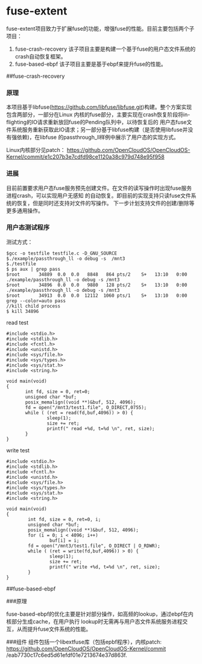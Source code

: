 # fuse-extent

fuse-extent项目致力于扩展fuse的功能，增强fuse的性能。目前主要包括两个子项目：
1. fuse-crash-recovery
 该子项目主要是构建一个基于fuse的用户态文件系统的crash自动恢复框架。
2. fuse-based-ebpf
 该子项目主要是基于ebpf来提升fuse的性能。

##fuse-crash-recovery

### 原理

本项目基于libfuse(https://github.com/libfuse/libfuse.git)构建。整个方案实现包含两部分，一部分在Linux
内核的fuse部分，主要实现在crash恢复阶段将in-flighting的IO请求重新放回fuse的Pending队列中，以待恢复后的
用户态fuse文件系统服务重新获取此IO请求；另一部分基于libfuse构建（是否使用libfuse并没有强依赖)，在libfuse
的passthrough_ll样例中展示了用户态的实现方式。

Linux内核部分见patch：
https://github.com/OpenCloudOS/OpenCloudOS-Kernel/commit/e1c207b3e7cdfd98ce1120a38c979d748e95f958

### 进展

目前前置要求用户态fuse服务预先创建文件。在文件的读写操作时出现fuse服务进程crash，可以实现用户无感知
的自动恢复。即目前的实现支持只读fuse文件系统的恢复，但是同时还支持对文件的写操作。
下一步计划支持文件的创建/删除等更多通用操作。

### 用户态测试程序

测试方式：
```
$gcc -o testfile testfile.c -D_GNU_SOURCE
$./example/passthrough_ll -o debug -s  /mnt3
$./testfile
$ ps aux | grep pass
$root       34889  0.0  0.0   8848   864 pts/2    S+   13:10   0:00 ./example/passthrough_ll -o debug -s /mnt3
$root       34896  0.0  0.0   9880   128 pts/2    S+   13:10   0:00 ./example/passthrough_ll -o debug -s /mnt3
$root       34913  0.0  0.0  12112  1060 pts/1    S+   13:10   0:00 grep --color=auto pass
//kill child process
$ kill 34896
```
read test
```
#include <stdio.h>
#include <stdlib.h>
#include <fcntl.h>
#include <unistd.h>
#include <sys/file.h>
#include <sys/types.h>
#include <sys/stat.h> 
#include <string.h>

void main(void)
{
       int fd, size = 0, ret=0;
       unsigned char *buf;
       posix_memalign((void **)&buf, 512, 4096);
       fd = open("/mnt3/test1.file", O_DIRECT,0755);
       while ( (ret = read(fd,buf,4096)) > 0) {
               sleep(1);
               size += ret;
               printf(" read +%d, t=%d \n", ret, size);
       }
}
```
write test
```
#include <stdio.h>
#include <stdlib.h>
#include <fcntl.h>
#include <unistd.h>
#include <sys/file.h>
#include <sys/types.h>
#include <sys/stat.h>
#include <string.h>

void main(void)
{
        int fd, size = 0, ret=0, i;
        unsigned char *buf;
        posix_memalign((void **)&buf, 512, 4096);
        for (i = 0; i < 4096; i++)
                buf[i] = i;
        fd = open("/mnt3/test1.file", O_DIRECT | O_RDWR);
        while ( (ret = write(fd,buf,4096)) > 0) {
                sleep(1);
                size += ret;
                printf(" write +%d, t=%d \n", ret, size);
        }
}
```
##fuse-based-ebpf

###原理

fuse-based-ebpf的优化主要是针对部分操作，如高频的lookup，通过ebpf在内核部分生成cache，在用户执行
lookup时无需再与用户态文件系统服务进程交互，从而提升fuse文件系统的性能。

###组件
组件包括一个libextfuse库（包括epbf程序），内核patch: https://github.com/OpenCloudOS/OpenCloudOS-Kernel/commit
/eab7730c17c6ed5d61efdf01e7213674e37d863f.

